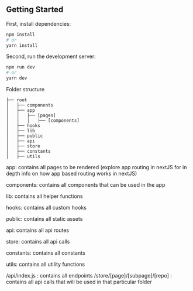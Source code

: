 ## Getting Started

First, install dependencies:

```bash
npm install
# or
yarn install
```

Second, run the development server:

```bash
npm run dev
# or
yarn dev
```

Folder structure

```
├── root
│   ├── components
│   ├── app
│   │   ├── [pages]
│   │   │   ├── [components]
│   ├── hooks
│   ├── lib
│   ├── public
│   ├── api
│   ├── store
│   ├── constants
│   ├── utils

```

app: contains all pages to be rendered (explore app routing in nextJS for in depth info on how app based routing works in nextJS)

components: contains all components that can be used in the app

lib: contains all helper functions

hooks: contains all custom hooks

public: contains all static assets

api: contains all api routes

store: contains all api calls

constants: contains all constants

utils: contains all utility functions


/api/index.js : contains all endpoints
/store/[page]/[subpage]/[repo] : contains all api calls that will be used in that particular folder
